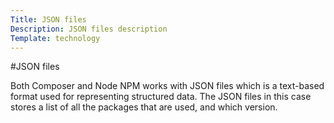 ```yaml
---
Title: JSON files
Description: JSON files description
Template: technology
---
```


#JSON files

Both Composer and Node NPM works with JSON files which is a text-based format used for representing structured data. The JSON files in this case stores a list of all the packages that are used, and which version.
